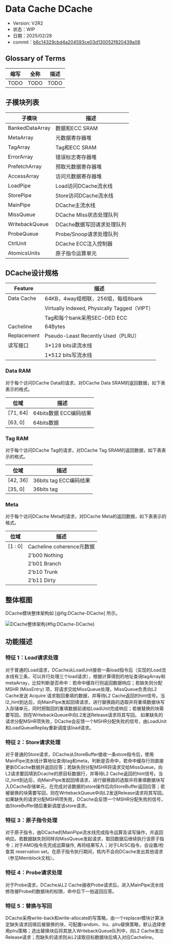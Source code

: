 # Data Cache DCache

<!-- TODO: 填写版本信息 -->

- Version: V2R2
- 状态：WIP
- 日期：2025/02/28
  <!-- TODO: 填写 commit -->
- commit：[b6c14329cbd4a204593ce03d130052f820439a08](https://github.com/OpenXiangShan/XiangShan/tree/b6c14329cbd4a204593ce03d130052f820439a08)

## Glossary of Terms

| 缩写   | 全称   | 描述   |
| ---- | ---- | ---- |
| TODO | TODO | TODO |

## 子模块列表

| 子模块             | 描述                |
| --------------- | ----------------- |
| BankedDataArray | 数据和ECC SRAM       |
| MetaArray       | 元数据寄存器堆           |
| TagArray        | Tag和ECC SRAM      |
| ErrorArray      | 错误标志寄存器堆          |
| PrefetchArray   | 预取元数据寄存器堆         |
| AccessArray     | 访问元数据寄存器堆         |
| LoadPipe        | Load访问DCache流水线   |
| StorePipe       | Store访问DCache流水线  |
| MainPipe        | DCache主流水线        |
| MissQueue       | DCache Miss状态处理队列 |
| WritebackQueue  | DCache数据写回请求处理队列  |
| ProbeQueue      | Probe/Snoop请求处理队列 |
| CtrlUnit        | DCache ECC注入控制器   |
| AtomicsUnits    | 原子指令运算单元          |

## DCache设计规格

| Feature     | 描述                                         |
| ----------- | ------------------------------------------ |
| Data Cache  | 64KB，4way组相联，256组，每组8bank                  |
|             | Virtually Indexed, Physically Tagged（VIPT） |
|             | Tag和每个bank采用SEC-DED ECC                    |
| Cacheline   | 64Bytes                                    |
| Replacement | Pseudo-Least Recently Used（PLRU）           |
| 读写接口        | 3*128 bits读流水线                             |
|             | 1*512 bits写流水线                             |

### Data RAM

对于每个访问DCache Data的请求，对DCache Data SRAM的返回数据，如下表表示的格式。

| 位域       | 描述               |
| -------- | ---------------- |
| [71, 64] | 64bits数据 ECC编码结果 |
| [63, 0]  | 64bits数据         |

### Tag RAM

对于每个访问DCache Tag的请求，对DCache Tag SRAM的返回数据，如下表表示的格式。

| 位域       | 描述                 |
| -------- | ------------------ |
| [42, 36] | 36bits tag ECC编码结果 |
| [35, 0]  | 36bits tag         |

### Meta

对于每个访问DCache Meta的请求，对DCache Meta的返回数据，如下表表示的格式。

| 位域      | 描述                     |
| ------- | ---------------------- |
| [1 : 0] | Cacheline coherence元数据 |
|         | 2'b00 Nothing          |
|         | 2'b01 Branch           |
|         | 2'b10 Trunk            |
|         | 2'b11 Dirty            |

## 整体框图

DCache模块整体架构如 [@fig:DCache-DCache] 所示。

![DCache整体架构](./figure/DCache-DCache.svg){#fig:DCache-DCache}

## 功能描述
### 特征 1：Load请求处理

对于普通的Load请求，DCache从LoadUnit接收一条load指令后（实现的Load流水线有三条，可以并行处理三个load请求），根据计算得到的地址查询tagArray和metaArray，比较判断是否命中：若命中缓存行则返回数据响应；若缺失则分配MSHR
(MissEntry) 项，将请求交给MissQueue处理，MissQueue负责向L2 Cache发送 Acquire 请求取回重填的数据，并等待L2
Cache返回的hint信号。当l2_hint到达后，向MainPipe发起回填请求，进行替换路的选取并将重填数据块写入存储单元，同时把取回的重填数据前递给LoadUnit完成响应；若被替换的块需要写回，则在WritebackQueue中向L2发送Release请求将其写回。
如果缺失的请求分配MSHR项失败，DCache会反馈一个MSHR分配失败的信号，由LoadUnit和LoadQueueReplay重新调度该load请求。

### 特征 2：Store请求处理

对于普通的Store请求，DCache从StoreBuffer接收一条store指令后，使用MainPipe流水线计算地址查询tag和meta，判断是否命中，若命中缓存行则直接更新DCache数据并返回应答；若缺失则分配MSHR将请求交给MissQueue，向L2请求要回填到Dcache的原目标数据行，并等待L2
Cache返回的hint信号。当l2_hint到达后，向MainPipe发起回填请求，进行替换路的选取并将重填数据块写入DCache存储单元，在完成对该数据的store操作后向StoreBuffer返回应答；若被替换的块需要写回，则在WritebackQueue中向L2发送Release请求将其写回。
如果缺失的请求分配MSHR项失败，DCache会反馈一个MSHR分配失败的信号，由StoreBuffer随后重新调度该store请求。

### 特征 3：原子指令处理

对于原子指令，由DCache的MainPipe流水线完成指令运算及读写操作，并返回响应。若数据缺失则同样向MissQueue发起请求，取回数据后继续执行该原子指令；对于AMO指令先完成运算操作,
再将结果写入；对于LR/SC指令，会设置/检查其 reservation
set。在原子指令执行期间，核内不会向DCache发出其他请求（参见Memblock文档）。

### 特征 4：Probe请求处理

对于Probe请求，DCache从L2 Cache接收Probe请求后，进入MainPipe流水线修改被Probe的数据块的权限，命中后下一拍返回应答。

### 特征 5：替换与写回

DCache采用write-back和write-allocate的写策略，由一个replacer模块计算决定缺失请求回填后被替换的块，可配置random、lru、plru替换策略，默认选择使用plru策略；选出替换块后将其放入WritebackQueue队列中，向L2
Cache发出Release请求；而缺失的请求则从L2读取目标数据块后填入对应Cacheline。

